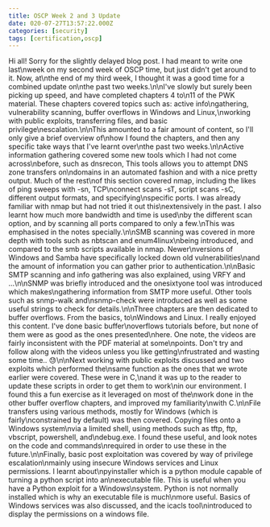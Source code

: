 ```yaml
---
title: OSCP Week 2 and 3 Update  
date: 020-07-27T13:57:22.000Z
categories: [security]
tags: [certification,oscp]
---
```


Hi all! Sorry for the slightly delayed blog post. I had meant to write one last\nweek on my second week of OSCP time, but just didn't get around to it. Now, at\nthe end of my third week, I thought it was a good time for a combined update on\nthe past two weeks.\n\nI've slowly but surely been picking up speed, and have completed chapters 4 to\n11 of the PWK material. These chapters covered topics such as: active info\ngathering, vulnerability scanning, buffer overflows in Windows and Linux,\nworking with public exploits, transferring files, and basic privilege\nescalation.\n\nThis amounted to a fair amount of content, so I'll only give a brief overview of\nhow I found the chapters, and then any specific take ways that I've learnt over\nthe past two weeks.\n\nActive information gathering covered some new tools which I had not come across\nbefore, such as dnsrecon, This tools allows you to attempt DNS zone transfers on\ndomains in an automated fashion and with a nice pretty output. Much of the rest\nof this section covered nmap, including the likes of ping sweeps with -sn, TCP\nconnect scans -sT, script scans -sC, different output formats, and specifying\nspecific ports. I was already familiar with nmap but had not tried it out this\nextensively in the past. I also learnt how much more bandwidth and time is used\nby the different scan option, and by scanning all ports compared to only a few.\nThis was emphasised in the notes specially.\n\nSMB scanning was covered in more depth with tools such as nbtscan and enum4linux\nbeing introduced, and compared to the smb scripts available in nmap. Newer\nversions of Windows and Samba have specifically locked down old vulnerabilities\nand the amount of information you can gather prior to authentication.\n\nBasic SMTP scanning and info gathering was also explained, using VRFY and ...\n\nSNMP was briefly introduced and the onesixtyone tool was introduced which makes\ngathering information from SMTP more useful. Other tools such as snmp-walk and\nsnmp-check were introduced as well as some useful strings to check for details.\n\nThree chapters are then dedicated to buffer overflows. From the basics, to\nWindows and Linux. I really enjoyed this content. I've done basic buffer\noverflows tutorials before, but none of them were as good as the ones presented\nhere. One note, the videos are fairly inconsistent with the PDF material at some\npoints. Don't try and follow along with the videos unless you like getting\nfrustrated and wasting some time.. 😓\n\nNext working with public exploits discussed and two exploits which performed the\nsame function as the ones that we wrote earlier were covered. These were in C,\nand it was up to the reader to update these scripts in order to get them to work\nin our environment. I found this a fun exercise as it leveraged on most of the\nwork done in the other buffer overflow chapters, and improved my familiarity\nwith C.\n\nFile transfers using various methods, mostly for Windows (which is fairly\nconstrained by default) was then covered. Copying files onto a Windows system\nvia a limited shell, using methods such as tftp, ftp, vbscript, powershell, and\ndebug.exe. I found these useful, and look notes on the code and commands\nrequired in order to use these in the future.\n\nFinally, basic post exploitation was covered by way of privilege escalation\nmainly using insecure Windows services and Linux permissions. I learnt about\npyinstaller which is a python module capable of turning a python script into an\nexecutable file. This is useful when you have a Python exploit for a Windows\nsystem. Python is not normally installed which is why an executable file is much\nmore useful. Basics of Windows services was also discussed, and the icacls tool\nintroduced to display the permissions on a windows file.
